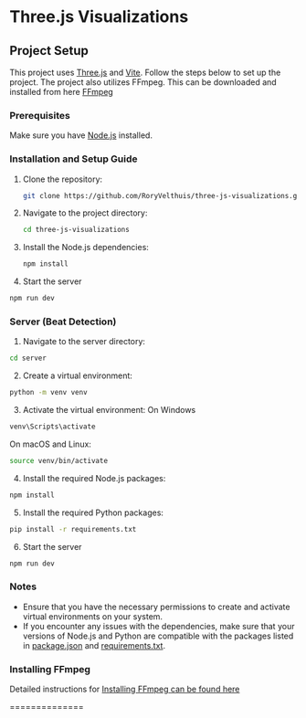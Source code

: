 # Three.js Visualizations

## Project Setup

This project uses [Three.js](https://threejs.org/) and [Vite](https://vitejs.dev/). Follow the steps below to set up the project.
The project also utilizes FFmpeg. This can be downloaded and installed from here [FFmpeg](https://www.ffmpeg.org/) 

### Prerequisites

Make sure you have [Node.js](https://nodejs.org/) installed.

### Installation and Setup Guide

1. Clone the repository:
    ```sh
    git clone https://github.com/RoryVelthuis/three-js-visualizations.git
    ```

2. Navigate to the project directory:
    ```sh
    cd three-js-visualizations
    ```

3. Install the Node.js dependencies:
    ```sh
    npm install
    ```

4. Start the server
```sh
npm run dev
```


### Server (Beat Detection)

1. Navigate to the server directory:
```sh
cd server
```

2. Create a virtual environment:
```sh
python -m venv venv
```

3. Activate the virtual environment:
On Windows
```sh
venv\Scripts\activate
```

On macOS and Linux:
```sh
source venv/bin/activate
```

4. Install the required Node.js packages:
```sh
npm install
```

5. Install the required Python packages:
```sh
pip install -r requirements.txt
```

6. Start the server
```sh
npm run dev
```

### Notes

- Ensure that you have the necessary permissions to create and activate virtual environments on your system.
- If you encounter any issues with the dependencies, make sure that your versions of Node.js and Python are compatible with the packages listed in [package.json](http://_vscodecontentref_/4) and [requirements.txt](http://_vscodecontentref_/5).

### Installing FFmpeg

Detailed instructions for [Installing FFmpeg can be found here](https://www.geeksforgeeks.org/how-to-install-ffmpeg-on-windows/)

==============
